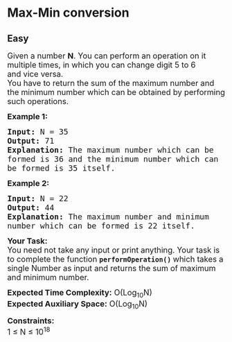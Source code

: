 # Max-Min conversion
## Easy
<div class="problem-statement">
                <p></p><p><span style="font-size:18px">Given a number&nbsp;<strong>N</strong>. You can perform an&nbsp;operation on&nbsp;it multiple times, in which you can change&nbsp;digit 5 to 6 and&nbsp;vice versa.<br>
You have to return the sum of the maximum&nbsp;number&nbsp;and the minimum&nbsp;number which can be&nbsp;obtained by performing such operations.</span></p>

<p><span style="font-size:18px"><strong>Example 1:</strong></span></p>

<pre><span style="font-size:18px"><strong>Input:</strong> N = 35
<strong>Output:</strong> 71
<strong>Explanation:</strong> The maximum number which can be
formed is 36 and the minimum number which can
be formed is 35 itself.&nbsp;
</span></pre>

<p><span style="font-size:18px"><strong>Example 2:</strong></span></p>

<pre><span style="font-size:18px"><strong>Input:</strong> N = 22
<strong>Output:</strong> 44
<strong>Explanation: </strong>The maximum number and minimum
number which can be formed is 22 itself.
</span></pre>

<p><span style="font-size:18px"><strong>Your Task:</strong><br>
You need not take any input or print anything. Your task is to complete the function&nbsp;<strong><code>performOperation()</code>&nbsp;</strong>which takes a single Number&nbsp;as input and returns the sum of maximum and minimum number.</span></p>

<p><span style="font-size:18px"><strong>Expected Time Complexity:</strong>&nbsp;O(Log<sub>10</sub>N)<br>
<strong>Expected Auxiliary Space:</strong>&nbsp;O(Log<sub>10</sub>N)</span></p>

<p><span style="font-size:18px"><strong>Constraints:</strong><br>
1 ≤ N&nbsp;≤ 10<sup>18</sup></span><br>
&nbsp;</p>
 <p></p>
            </div>